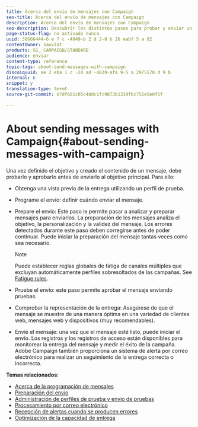 ```yaml
---
title: Acerca del envío de mensajes con Campaign
seo-title: Acerca del envío de mensajes con Campaign
description: Acerca del envío de mensajes con Campaign
seo-description: Descubrir los distintos pasos para probar y enviar un mensaje.
page-status-flag: no activado nunca
uuid: 58666444-6 e 7 c -4049-b 2 d 2-8 b 26 eabf 5 a 82
contentOwner: sauviat
products: SG_ CAMPAIGN/STANDARD
audience: enviar
content-type: reference
topic-tags: about-send-messages-with-campaign
discoiquuid: ae 2 eba 1 c -24 ad -4839-afa 9-5 a 2975570 d 9 b
internal: n
snippet: y
translation-type: tm+mt
source-git-commit: b7df681c05c48dc1fc9873b1339fbc756e5e0f5f

---
```



# About sending messages with Campaign{#about-sending-messages-with-campaign}

Una vez definido el objetivo y creado el contenido de un mensaje, debe probarlo y aprobarlo antes de enviarlo al objetivo principal. Para ello:

* Obtenga una vista previa de la entrega utilizando un perfil de prueba.
* Programe el envío: definir cuándo enviar el mensaje.
* Prepare el envío: Este paso le permite pasar a analizar y preparar mensajes para enviarlos. La preparación de los mensajes analiza el objetivo, la personalización y la validez del mensaje. Los errores detectados durante este paso deben corregirse antes de poder continuar. Puede iniciar la preparación del mensaje tantas veces como sea necesario.

   >[!NOTE]
   >
   >Puede establecer reglas globales de fatiga de canales múltiples que excluyan automáticamente perfiles sobresoltados de las campañas. See [Fatigue rules](../../administration/using/fatigue-rules.md).

* Pruebe el envío: este paso permite aprobar el mensaje enviando pruebas.
* Comprobar la representación de la entrega: Asegúrese de que el mensaje se muestre de una manera óptima en una variedad de clientes web, mensajes web y dispositivos (muy recomendables).
* Envíe el mensaje: una vez que el mensaje esté listo, puede iniciar el envío. Los registros y los registros de acceso están disponibles para monitorear la entrega del mensaje y medir el éxito de la campaña. Adobe Campaign también proporciona un sistema de alerta por correo electrónico para realizar un seguimiento de la entrega correcta o incorrecta.

**Temas relacionados**:

* [Acerca de la programación de mensajes](../../sending/using/about-scheduling-messages.md)
* [Preparación del envío](../../sending/using/preparing-the-send.md)
* [Administración de perfiles de prueba y envío de pruebas](../../sending/using/managing-test-profiles-and-sending-proofs.md)
* [Procesamiento por correo electrónico](../../sending/using/email-rendering.md)
* [Recepción de alertas cuando se producen errores](../../sending/using/receiving-alerts-when-failures-happen.md)
* [Optimización de la capacidad de entrega](https://docs.campaign.adobe.com/doc/standard/getting_started/en/ACS_Deliverability.html)

